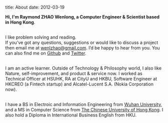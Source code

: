 title: About
date: 2012-03-19

**Hi, I'm Raymond ZHAO Wenlong, a Computer Engineer & Scientist based in Hong Kong**.   
<br>     

I like problem solving and reading.   
If you’ve got any questions, suggestions or would like to discuss a project then email me at wenlzhao@gmail.com. I’d be happy to hear from you. You can also find me on [Github](https://github.com/muyun) and [Twitter](https://twitter.com/_muyun).
<br> <br> 

I am an active learner. Outside of Technology & Philosophy world, I also like Nature, self-improvement, and product & service now. I worked as Technical Officer at HSUHK, RA at CityU and HKBU, Software Engineer at HKCREO (a Fintech startup) and Alcatel-Lucent S.A. (Nokia Corporation now). 
<br> <br>       

I have a BS in Electroic and Information Engineering from [Wuhan University](https://www.sciencemag.org/collections/celebrating-125-years-academic-excellence-wuhan-university-1893-2018?fbclid=IwAR0RzFSkpxaI8wk61JDnE7p6SWr7SlKXLyoFHkrg4-iqKGiRyE2gZfaGl8s), and a MS in Computer Science from [The Chinese University of Hong Kong](http://www.cuhk.edu.hk/english/index.html). I also hold a Diploma in International Business English from HKU.   
<br>  
